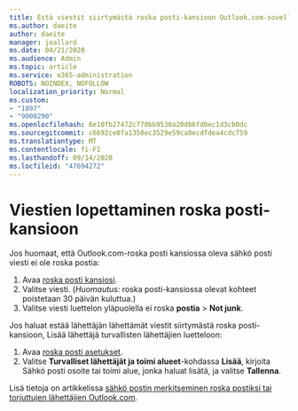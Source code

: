 ```yaml
---
title: Estä viestit siirtymästä roska posti-kansioon Outlook.com-sovelluksessa.
ms.author: daeite
author: daeite
manager: joallard
ms.date: 04/21/2020
ms.audience: Admin
ms.topic: article
ms.service: o365-administration
ROBOTS: NOINDEX, NOFOLLOW
localization_priority: Normal
ms.custom:
- "1897"
- "9000290"
ms.openlocfilehash: 6e10fb27472c770bb9530a20d86fd0ec1d3cb0dc
ms.sourcegitcommit: c6692ce0fa1358ec3529e59ca0ecdfdea4cdc759
ms.translationtype: MT
ms.contentlocale: fi-FI
ms.lasthandoff: 09/14/2020
ms.locfileid: "47694272"
---
```

# <a name="stop-messages-from-going-to-your-junk-email-folder"></a>Viestien lopettaminen roska posti-kansioon

Jos huomaat, että Outlook.com-roska posti kansiossa oleva sähkö posti viesti ei ole roska postia:

1. Avaa [roska posti kansiosi](https://outlook.live.com/mail/junkemail).
1. Valitse viesti. (*Huomautus:* roska posti-kansiossa olevat kohteet poistetaan 30 päivän kuluttua.)
1. Valitse viesti luettelon yläpuolella ei roska **postia**  >  **Not junk**.

Jos haluat estää lähettäjän lähettämät viestit siirtymästä roska posti-kansioon, Lisää lähettäjä turvallisten lähettäjien luetteloon:

1. Avaa [roska posti asetukset](https://go.microsoft.com/fwlink/?linkid=2035804).
1. Valitse **Turvalliset lähettäjät ja toimi alueet**-kohdassa **Lisää**, kirjoita Sähkö posti osoite tai toimi alue, jonka haluat lisätä, ja valitse **Tallenna**.

Lisä tietoja on artikkelissa [sähkö postin merkitseminen roska postiksi tai torjuttujen lähettäjien Outlook.com](https://support.office.com/article/a3ece97b-82f8-4a5e-9ac3-e92fa6427ae4?wt.mc_id=Office_Outlook_com_Alchemy).
